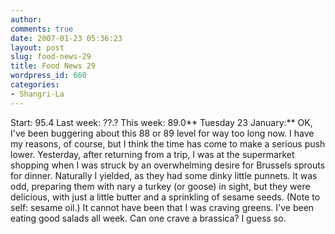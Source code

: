 ```yaml
---
author:
comments: true
date: 2007-01-23 05:36:23
layout: post
slug: food-news-29
title: Food News 29
wordpress_id: 660
categories:
- Shangri-La
---
```


Start: 95.4 Last week: ??.? This week: 89.0**
Tuesday 23 January:** OK, I've been buggering about this 88 or 89 level for way too long now. I have my reasons, of course, but I think the time has come to make a serious push lower. Yesterday, after returning from a trip, I was at the supermarket shopping when I was struck by an overwhelming desire for Brussels sprouts for dinner. Naturally I yielded, as they had some dinky little punnets. It was odd, preparing them with nary a turkey (or goose) in sight, but they were delicious, with just a little butter and a sprinkling of sesame seeds. (Note to self: sesame oil.) It cannot have been that I was craving greens. I've been eating good salads all week. Can one crave a brassica? I guess so.

